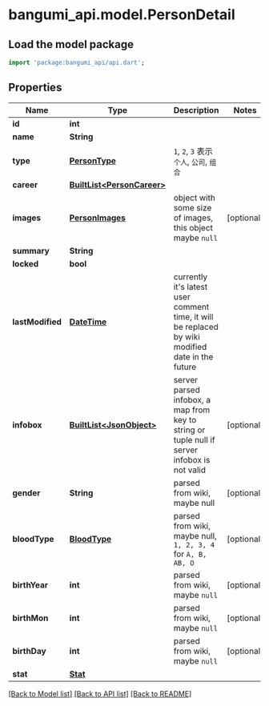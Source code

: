 # bangumi_api.model.PersonDetail

## Load the model package
```dart
import 'package:bangumi_api/api.dart';
```

## Properties
Name | Type | Description | Notes
------------ | ------------- | ------------- | -------------
**id** | **int** |  | 
**name** | **String** |  | 
**type** | [**PersonType**](PersonType.md) | `1`, `2`, `3` 表示 `个人`, `公司`, `组合` | 
**career** | [**BuiltList&lt;PersonCareer&gt;**](PersonCareer.md) |  | 
**images** | [**PersonImages**](PersonImages.md) | object with some size of images, this object maybe `null` | [optional] 
**summary** | **String** |  | 
**locked** | **bool** |  | 
**lastModified** | [**DateTime**](DateTime.md) | currently it's latest user comment time, it will be replaced by wiki modified date in the future | 
**infobox** | [**BuiltList&lt;JsonObject&gt;**](JsonObject.md) | server parsed infobox, a map from key to string or tuple null if server infobox is not valid | [optional] 
**gender** | **String** | parsed from wiki, maybe null | [optional] 
**bloodType** | [**BloodType**](BloodType.md) | parsed from wiki, maybe null, `1, 2, 3, 4` for `A, B, AB, O` | [optional] 
**birthYear** | **int** | parsed from wiki, maybe `null` | [optional] 
**birthMon** | **int** | parsed from wiki, maybe `null` | [optional] 
**birthDay** | **int** | parsed from wiki, maybe `null` | [optional] 
**stat** | [**Stat**](Stat.md) |  | 

[[Back to Model list]](../README.md#documentation-for-models) [[Back to API list]](../README.md#documentation-for-api-endpoints) [[Back to README]](../README.md)


